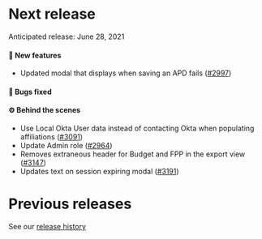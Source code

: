 # Next release

Anticipated release: June 28, 2021

#### 🚀 New features

- Updated modal that displays when saving an APD fails ([#2997])

#### 🐛 Bugs fixed


#### ⚙️ Behind the scenes

- Use Local Okta User data instead of contacting Okta when populating affiliations ([#3091])
- Update Admin role ([#2964])
- Removes extraneous header for Budget and FPP in the export view ([#3147])
- Updates text on session expiring modal ([#3191])

# Previous releases

See our [release history](https://github.com/CMSgov/eAPD/releases)

[#3091]: https://github.com/CMSgov/eAPD/issues/3091
[#2997]: https://github.com/CMSgov/eAPD/issues/2997
[#2964]: https://github.com/CMSgov/eAPD/issues/2964
[#3147]: https://github.com/CMSgov/eAPD/issues/3147
[#3191]: https://github.com/CMSgov/eAPD/issues/3191
